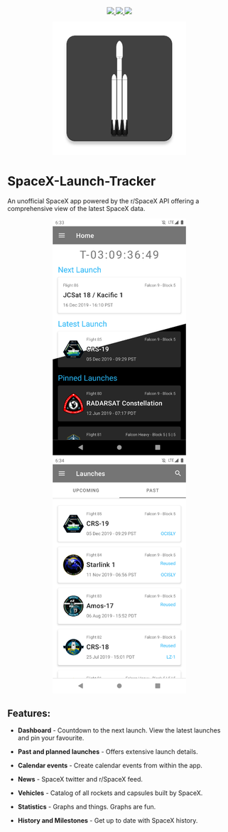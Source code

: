 <p align="center">
  <a href="https://github.com/zacdevil10/SpaceX-Launch-Tracker/releases">
    <img src="https://img.shields.io/github/v/release/zacdevil10/spacex-launch-tracker?style=for-the-badge">
  </a>
  <a href="https://play.google.com/store/apps/details?id=uk.co.zac_h.spacex">
    <img src="https://img.shields.io/badge/Google-PlayStore-green.svg?style=for-the-badge">
  </a>
  <a href="https://github.com/zacdevil10/SpaceX-Launch-Tracker/releases/latest">
    <img src="https://img.shields.io/badge/Direct-Download-red.svg?style=for-the-badge">
  </a>
</p>

<p align="center">
  <img src="app/src/main/ic_launcher-web.png" width="300px">
</p>

# SpaceX-Launch-Tracker

An unofficial SpaceX app powered by the r/SpaceX API offering a comprehensive view of the latest SpaceX data.

<p align="center">
  <img src="screenshots/01.png" width="300px">
  <img src="screenshots/02.png" width="300px">
</p>

## Features:

- **Dashboard** - Countdown to the next launch. View the latest launches and pin your favourite.

- **Past and planned launches** - Offers extensive launch details.

- **Calendar events** - Create calendar events from within the app.

- **News** - SpaceX twitter and r/SpaceX feed.

- **Vehicles** - Catalog of all rockets and capsules built by SpaceX.

- **Statistics** - Graphs and things. Graphs are fun.

- **History and Milestones** - Get up to date with SpaceX history.
